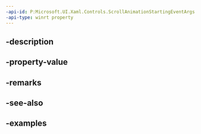 ```yaml
---
-api-id: P:Microsoft.UI.Xaml.Controls.ScrollAnimationStartingEventArgs.ScrollInfo
-api-type: winrt property
---
```


## -description

## -property-value

## -remarks

## -see-also

## -examples

